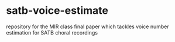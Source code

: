 # satb-voice-estimate
repository for the MIR class final paper which tackles voice number estimation for SATB choral recordings
